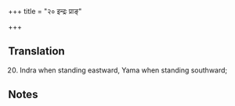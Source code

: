 +++
title = "२० इन्द्रः प्राङ्"

+++
## Translation
20. Indra when standing eastward, Yama when standing southward;

## Notes

